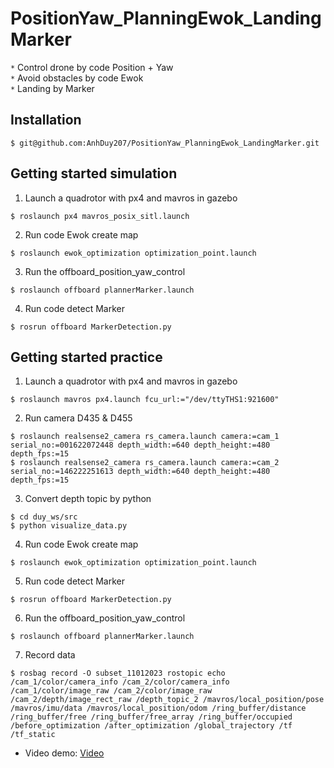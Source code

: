 # PositionYaw_PlanningEwok_LandingMarker
`*` Control drone by code Position + Yaw <br>
`*` Avoid obstacles by code Ewok <br>
`*` Landing by Marker <br>

## Installation
```
$ git@github.com:AnhDuy207/PositionYaw_PlanningEwok_LandingMarker.git
```

## Getting started simulation
1. Launch a quadrotor with px4 and mavros in gazebo 
```
$ roslaunch px4 mavros_posix_sitl.launch 
```
2. Run code Ewok create map
```
$ roslaunch ewok_optimization optimization_point.launch 
```
3. Run the offboard_position_yaw_control
```
$ roslaunch offboard plannerMarker.launch 
```
4. Run code detect Marker
```
$ rosrun offboard MarkerDetection.py
```

## Getting started practice
1. Launch a quadrotor with px4 and mavros in gazebo 
```
$ roslaunch mavros px4.launch fcu_url:="/dev/ttyTHS1:921600"
```
2. Run camera D435 & D455
```
$ roslaunch realsense2_camera rs_camera.launch camera:=cam_1 serial_no:=001622072448 depth_width:=640 depth_height:=480 depth_fps:=15
$ roslaunch realsense2_camera rs_camera.launch camera:=cam_2 serial_no:=146222251613 depth_width:=640 depth_height:=480 depth_fps:=15
```
3. Convert depth topic by python
```
$ cd duy_ws/src
$ python visualize_data.py
```
4. Run code Ewok create map
```
$ roslaunch ewok_optimization optimization_point.launch 
```
5. Run code detect Marker
```
$ rosrun offboard MarkerDetection.py
```
6. Run the offboard_position_yaw_control
```
$ roslaunch offboard plannerMarker.launch 
```
7. Record data
```
$ rosbag record -O subset_11012023 rostopic echo /cam_1/color/camera_info /cam_2/color/camera_info /cam_1/color/image_raw /cam_2/color/image_raw /cam_2/depth/image_rect_raw /depth_topic_2 /mavros/local_position/pose /mavros/imu/data /mavros/local_position/odom /ring_buffer/distance /ring_buffer/free /ring_buffer/free_array /ring_buffer/occupied /before_optimization /after_optimization /global_trajectory /tf /tf_static 
```
* Video demo: [Video](https://husteduvn-my.sharepoint.com/:v:/g/personal/quang_nguyenanh_hust_edu_vn/EQGtxF09sEtDtIvrLZ9tbpwBVSzv9PWh_cwRIGPLcqzE5g?e=tUSade)
